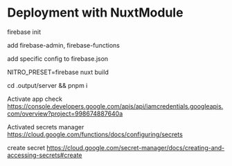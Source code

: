 # Deployment with NuxtModule

firebase init

add firebase-admin, firebase-functions

add specific config to firebase.json

NITRO_PRESET=firebase nuxt build

cd .output/server && pnpm i

Activate app check <https://console.developers.google.com/apis/api/iamcredentials.googleapis.com/overview?project=998674887640a>

Activated secrets manager <https://cloud.google.com/functions/docs/configuring/secrets>

create secret <https://cloud.google.com/secret-manager/docs/creating-and-accessing-secrets#create>

